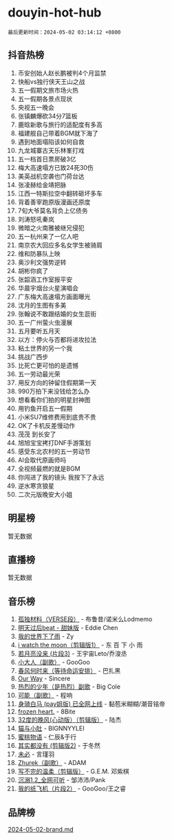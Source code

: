# douyin-hot-hub

`最后更新时间：2024-05-02 03:14:12 +0800`

## 抖音热榜

1. 币安创始人赵长鹏被判4个月监禁
1. 快船vs独行侠天王山之战
1. 五一假期文旅市场火热
1. 五一假期各景点现状
1. 央视五一晚会
1. 张镇麟爆砍34分7篮板
1. 鹿晗新歌与旅行的适配度有多高
1. 福建舰自己带着BGM就下海了
1. 遇到地面塌陷该如何自救
1. 九龙城寨古天乐林峯打戏
1. 五一档首日票房破3亿
1. 梅大高速塌方已致24死30伤
1. 美英战机空袭也门荷台达
1. 张凌赫给金靖把脉
1. 江西一特斯拉空中翻转砸坏多车
1. 背着善宰跑原版漫画还原度
1. 7旬大爷莫名背负上亿债务
1. 刘涛怒吼秦岚
1. 微暗之火南雅被继兄侵犯
1. 五一杭州来了一亿人吧
1. 南京农大回应多名女学生被骑肩
1. 维和防暴队上映
1. 奥沙利文强势逆转
1. 胡彬你疯了
1. 张韶涵工作室报平安
1. 华晨宇烟台火星演唱会
1. 广东梅大高速塌方画面曝光
1. 沈月的生图有多美
1. 张翰说不敢跟结婚的女生逛街
1. 五一广州萤火虫漫展
1. 五月要听五月天
1. 以方：停火与否都将进攻拉法
1. 粘土世界的另一个我
1. 挑战广西步
1. 比死亡更可怕的是遗憾
1. 五一劳动最光荣
1. 用反方向的钟留住假期第一天
1. 990万拍下来没钱给怎么办
1. 想看看你们拍的明星封神图
1. 用钓鱼开启五一假期
1. 小米SU7维修费用到底贵不贵
1. OK了卡机反差慢动作
1. 茂茂 到长安了
1. 旭旭宝宝拷打DNF手游策划
1. 感受东北农村的五一劳动节
1. AI会取代原画师吗
1. 全视频最燃的就是BGM
1. 你闯进了我的镜头 我按下了永远
1. 逆水寒贪狼星
1. 二次元版晚安大小姐

## 明星榜

暂无数据

## 直播榜

暂无数据

## 音乐榜

1. [孤独材料（VERSE段）](https://sf27-cdn-tos.douyinstatic.com/obj/tos-cn-ve-2774/ocX7glDNHYlwFeYrGQfBZoThtvPWy8tCCEBGKQ) - 布鲁昔/诺米么Lodmemo
1. [明天过后beat - 甜妹版](https://sf3-cdn-tos.douyinstatic.com/obj/tos-cn-ve-2774/osMLYeeoMm04CZyaI91XUDF8OzLRLgePKALGHI) - Eddie Chen
1. [我的世界下了雨](https://sf5-hl-cdn-tos.douyinstatic.com/obj/tos-cn-ve-2774/o85sBiwXIByH9bWIMAEEOoiQ1o1m9Afn15BspE) - Zy
1. [i watch the moon（剪辑版1）](https://sf5-hl-cdn-tos.douyinstatic.com/obj/tos-cn-ve-2774/o0I9mSChzHZANMJIEBfkCQzzg6N5WAcVtqft9P) - 东 百 下 小 雨
1. [若月亮没来 (片段3)](https://sf5-hl-cdn-tos.douyinstatic.com/obj/tos-cn-ve-2774/okfyEUsGW1B1ovJi5JiN9IjvAT2lMwA054GoEB) - 王宇宙Leto/乔浚丞
1. [小大人（副歌）](https://sf6-cdn-tos.douyinstatic.com/obj/tos-cn-ve-2774/oIhaDwehWhLFsVIG7QIICLLazDNGJAGg5geeb4) - GooGoo
1. [春风何时来（等待命运安排）](https://sf3-cdn-tos.douyinstatic.com/obj/tos-cn-ve-2774/oICBNbD3gelMfB4WgiD1KI2jQtXZE2FgHLwtsl) - 巴扎黑
1. [Our Way](https://sf5-hl-cdn-tos.douyinstatic.com/obj/tos-cn-ve-2774/o8tPEkQgQNCe0DPeFwZzYrbqLlnzBBrYidWkEZ) - Sincere
1. [热烈的少年（是热烈）副歌](https://sf5-hl-cdn-tos.douyinstatic.com/obj/tos-cn-ve-2774/owVNI0CLDAUMtSz6TEYvfFBFL4UDFFhLfgK8fa) - Big Cole
1. [可能（副歌）](https://sf3-cdn-tos.douyinstatic.com/obj/tos-cn-ve-2774/cde1731888894259b333569393c2fb51) - 程响
1. [身骑白马 (pay姐版) 已全网上线](https://sf3-cdn-tos.douyinstatic.com/obj/tos-cn-ve-2774/oQLO5ZgLsFkaDhdIIveF2zUCgfweY0gWaH4AQG) - 黏苞米糊糊/潮音铭帝
1. [frozen heart.](https://sf5-hl-cdn-tos.douyinstatic.com/obj/tos-cn-ve-2774/oIIWJfyjIACZA9zQMtnJ6hQQhFC4vhCupoRBsO) - 8Bite
1. [32度的晚风(心动版）（剪辑版）](https://sf5-hl-cdn-tos.douyinstatic.com/obj/tos-cn-ve-2774/owNyabsyWdzUulxhoJfK8IBXgp0UMQAHpvGh2B) - 陆杰
1. [猫与小肚](https://sf27-cdn-tos.douyinstatic.com/obj/tos-cn-ve-2774/osZeoClMECgK8DYl6VebABgbchEtPYQjZEnRtd) - BIGNNYYLEI
1. [蜜桃物语](https://sf3-cdn-tos.douyinstatic.com/obj/tos-cn-ve-2774/oIhOSCZtIACtYU4XQkngiW9kCBfVD1Fz9IYeqL) - 仁辰&于行
1. [其实都没有 (剪辑版2)](https://sf27-cdn-tos.douyinstatic.com/obj/tos-cn-ve-2774/oEBNQenHZtBhxYjGgUDQk0BCHTigQafgFlbQ7k) - 于冬然
1. [未必](https://sf27-cdn-tos.douyinstatic.com/obj/tos-cn-ve-2774/ogntQMFnKQDZUgTCYuJgfLEtleYZZFxBQqhhFB) - 言瑾羽
1. [Zhurek（副歌）](https://sf3-cdn-tos.douyinstatic.com/obj/tos-cn-ve-2774/ooQm8FBZQDlf0btEYgVpCcSCQfrdJGBEKZYBGS) - ADAM
1. [写不完的温柔（剪辑版）](https://sf5-hl-cdn-tos.douyinstatic.com/obj/tos-cn-ve-2774/oYBzzZQJ233GfwkemJJffAIWgeIYrjZfWhHTcG) - G.E.M. 邓紫棋
1. [沉溺1.2_全网可听](https://sf3-cdn-tos.douyinstatic.com/obj/tos-cn-ve-2774/ok2QoiBqsWAX9McZmWiI9gAB0EzwD4Xj6yfmtH) - 邹沛沛/Pank
1. [我的纸飞机（片段2）](https://sf3-cdn-tos.douyinstatic.com/obj/tos-cn-ve-2774/oM2ZrKcg2CD5AeRB2gkeXOFB1IxAGJdZPazYHf) - GooGoo/王之睿

## 品牌榜

[2024-05-02-brand.md](2024-05-02-brand.md)
